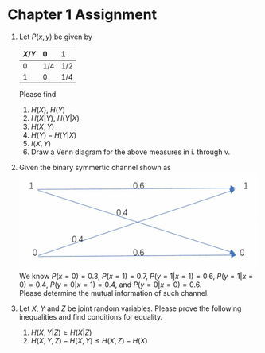 # Chapter 1 Assignment

1. Let $P(x, y)$ be given by

   |$X$/$Y$|0|1|
   |:--|:--|:--|
   |0|1/4|1/2|
   |1|0|1/4|

   Please find
   1. $H(X)$, $H(Y)$
   1. $H(X|Y)$, $H(Y|X)$
   1. $H(X,Y)$
   1. $H(Y)-H(Y|X)$
   1. $I(X,Y)$
   1. Draw a Venn diagram for the above measures in i. through v.

2. Given the binary symmertic channel shown as
   ![graph](t2.webp)
   We know $P(x=0)=0.3$, $P(x=1)=0.7$, $P(y=1|x=1)=0.6$, $P(y=1|x=0)=0.4$, $P(y=0|x=1)=0.4$, and $P(y=0|x=0)=0.6$.<br/>
   Please determine the mutual information of such channel.

3. Let $X$, $Y$ and $Z$ be joint random variables. Please prove the following inequalities and find conditions for equality.
   1. $H(X,Y|Z)\geq H(X|Z)$
   1. $H(X,Y,Z)-H(X,Y)\leq H(X,Z)-H(X)$
